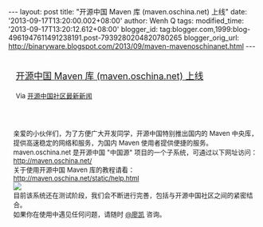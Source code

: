 --- layout: post title: "开源中国 Maven 库 (maven.oschina.net) 上线"
date: '2013-09-17T13:20:00.002+08:00' author: Wenh Q tags:
modified\_time: '2013-09-17T13:20:12.612+08:00' blogger\_id:
tag:blogger.com,1999:blog-4961947611491238191.post-7939280204820780265
blogger\_orig\_url:
http://binaryware.blogspot.com/2013/09/maven-mavenoschinanet.html ---
<div style="margin: 10px; padding: 5px;">

<div style="font-size: 18px;">

[开源中国 Maven 库 (maven.oschina.net)
上线](http://www.oschina.net/news/44282/oschina-maven-repository)

</div>

<div style="font-size: 13px;">

Via [开源中国社区最新新闻](http://www.oschina.net/?from=rss)

</div>

</div>

<div style="font-size: 13px; padding: 15px 0 10px 10px;">

亲爱的小伙伴们，为了方便广大开发同学，开源中国特别推出国内的 Maven 中央库，提供高速稳定的网络和服务，为国内 Maven 使用者提供便捷的服务。\
maven.oschina.net 是开源中国 "中国源"
项目的一个子系统，可通过以下网址访问：\
<http://maven.oschina.net/>\
关于使用开源中国 Maven
库的教程请看：<http://maven.oschina.net/static/help.html>\
![](http://static.oschina.net/uploads/space/2013/0917/083733_6Iyd_12.png)\
目前该系统还在测试阶段，我们会不断进行完善，包括与开源中国社区之间的紧密结合。\
如果你在使用中遇见任何问题，请随时 [@廖凯](http://my.oschina.net/kone)
咨询。

</div>
